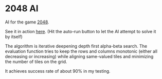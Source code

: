 # 2048 AI

AI for the game [2048](https://github.com/gabrielecirulli/2048).

See it in action [here](http://bloodedwine.github.io/2048-AI/). (Hit the auto-run button to let the AI attempt to solve it by itself)

The algorithm is iterative deepening depth first alpha-beta search. The evaluation function tries to keep the rows and columns monotonic (either all decreasing or increasing) while aligning same-valued tiles and minimizing the number of tiles on the grid. 

It achieves success rate of about 90% in my testing.
